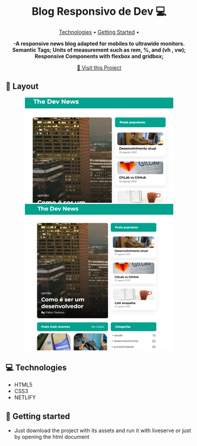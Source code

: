 <h1 align="center" style="font-weight: bold;">Blog Responsivo de Dev 💻</h1>

<p align="center">
 <a href="#tech">Technologies</a> • 
 <a href="#started">Getting Started</a> • 
</p>

<p align="center">
    <b>-A responsive news blog adapted for mobiles to ultrawide monitors.</b>
    <b>Semantic Tags;
       Units of measurement such as rem, %, and (vh , vw);
       Responsive Components with flexbox and gridbox;
    </b>
</p>

<p align="center">
     <a href="https://blogresponsive.netlify.app/">📱 Visit this Project</a>
</p>

<h2 id="layout">🎨 Layout</h2>

<p align="center">
      <img src="./assets/img/section.png" alt="Imagem da pagina demonstrando como ela e" width="400px">
    <img src="./assets/img/section0.png" alt="Imagem da pagina demonstrando como ela e" width="400px">
</p>

<h2 id="technologies">💻 Technologies</h2>

- HTML5
- CSS3
- NETLIFY

<h2 id="started">🚀 Getting started</h2>

- Just download the project with its assets and run it with liveserve or just by opening the html document

